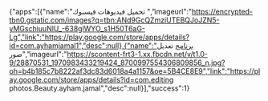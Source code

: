 {"apps":[{"name":"تحميل فيديوهات فيسبوك
","imageurl":"https://encrypted-tbn0.gstatic.com/images?q=tbn:ANd9GcQZmziUTEBQJoJZN5-yMGschiuuNlU_-638glWYO_s1H50T6aG-Lg","link":"https://play.google.com/store/apps/details?id=com.ayhamjamal1","desc":null},{"name":"برنامج تعديل صور","imageurl":"https://scontent-frt3-1.xx.fbcdn.net/v/t1.0-9/28870531_1970983433219424_8700997554306809856_n.jpg?oh=b4b185c7b8222af3dc83d6018a4a1157&oe=5B4CE8E9","link":"https://play.google.com/store/apps/details?id=com.editing photos.Beauty.ayham.jamal","desc":null}],"success":1}

